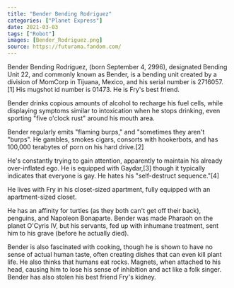 ```yaml
---
title: "Bender Bending Rodriguez"
categories: ["Planet Express"]
date: 2021-03-03
tags: ["Robot"]
images: [Bender_Rodriguez.png]
source: https://futurama.fandom.com/
---
```

Bender Bending Rodríguez, (born September 4, 2996), designated Bending Unit 22, and commonly known as Bender, is a bending unit created by a division of MomCorp in Tijuana, Mexico, and his serial number is 2716057.[1] His mugshot id number is 01473. He is Fry's best friend.

Bender drinks copious amounts of alcohol to recharge his fuel cells, while displaying symptoms similar to intoxication when he stops drinking, even sporting "five o'clock rust" around his mouth area.

Bender regularly emits "flaming burps," and "sometimes they aren't "burps". He gambles, smokes cigars, consorts with hookerbots, and has 100,000 terabytes of porn on his hard drive.[2]

He's constantly trying to gain attention, apparently to maintain his already over-inflated ego. He is equipped with Gaydar,[3] though it typically indicates that everyone is gay. He hates his "self-destruct sequence."[4]

He lives with Fry in his closet-sized apartment, fully equipped with an apartment-sized closet.

He has an affinity for turtles (as they both can't get off their back), penguins, and Napoleon Bonaparte. Bender was made Pharaoh on the planet O'Cyris IV, but his servants, fed up with inhumane treatment, sent him to his grave (before he actually died).

Bender is also fascinated with cooking, though he is shown to have no sense of actual human taste, often creating dishes that can even kill plant life. He also thinks that humans eat rocks. Magnets, when attached to his head, causing him to lose his sense of inhibition and act like a folk singer. Bender has also stolen his best friend Fry's kidney.
